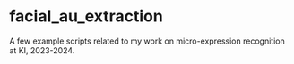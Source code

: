 # facial_au_extraction
A few example scripts related to my work on micro-expression recognition at KI, 2023-2024.
